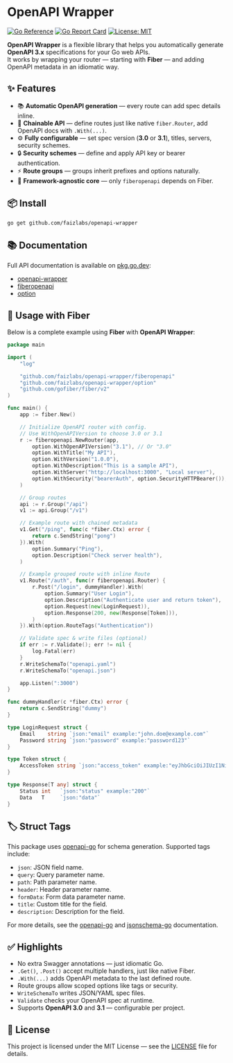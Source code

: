 # OpenAPI Wrapper

[![Go Reference](https://pkg.go.dev/badge/github.com/faizlabs/openapi-wrapper.svg)](https://pkg.go.dev/github.com/faizlabs/openapi-wrapper)
[![Go Report Card](https://goreportcard.com/badge/github.com/faizlabs/openapi-wrapper)](https://goreportcard.com/report/github.com/faizlabs/openapi-wrapper)
[![License: MIT](https://img.shields.io/badge/License-MIT-blue.svg)](LICENSE)

**OpenAPI Wrapper** is a flexible library that helps you automatically generate **OpenAPI 3.x** specifications for your Go web APIs.  
It works by wrapping your router — starting with **Fiber** — and adding OpenAPI metadata in an idiomatic way.

## ✨ Features

- 📚 **Automatic OpenAPI generation** — every route can add spec details inline.
- 🔗 **Chainable API** — define routes just like native `fiber.Router`, add OpenAPI docs with `.With(...)`.
- ⚙️ **Fully configurable** — set spec version (**3.0** or **3.1**), titles, servers, security schemes.
- 🔒 **Security schemes** — define and apply API key or bearer authentication.
- ⚡️ **Route groups** — groups inherit prefixes and options naturally.
- 📂 **Framework-agnostic core** — only `fiberopenapi` depends on Fiber.

## 📦 Install

```bash
go get github.com/faizlabs/openapi-wrapper
```

## 📚 Documentation

Full API documentation is available on [pkg.go.dev](https://pkg.go.dev/github.com/faizlabs/openapi-wrapper):

- [openapi-wrapper](https://pkg.go.dev/github.com/faizlabs/openapi-wrapper)
- [fiberopenapi](https://pkg.go.dev/github.com/faizlabs/openapi-wrapper/fiberopenapi)
- [option](https://pkg.go.dev/github.com/faizlabs/openapi-wrapper/option)

## 🚀 Usage with Fiber

Below is a complete example using **Fiber** with **OpenAPI Wrapper**:

```go
package main

import (
	"log"

	"github.com/faizlabs/openapi-wrapper/fiberopenapi"
	"github.com/faizlabs/openapi-wrapper/option"
	"github.com/gofiber/fiber/v2"
)

func main() {
	app := fiber.New()

	// Initialize OpenAPI router with config.
	// Use WithOpenAPIVersion to choose 3.0 or 3.1
	r := fiberopenapi.NewRouter(app,
		option.WithOpenAPIVersion("3.1"), // Or "3.0"
		option.WithTitle("My API"),
		option.WithVersion("1.0.0"),
		option.WithDescription("This is a sample API"),
		option.WithServer("http://localhost:3000", "Local server"),
		option.WithSecurity("bearerAuth", option.SecurityHTTPBearer()),
	)

	// Group routes
	api := r.Group("/api")
	v1 := api.Group("/v1")

	// Example route with chained metadata
	v1.Get("/ping", func(c *fiber.Ctx) error {
		return c.SendString("pong")
	}).With(
		option.Summary("Ping"),
		option.Description("Check server health"),
	)

	// Example grouped route with inline Route
	v1.Route("/auth", func(r fiberopenapi.Router) {
		r.Post("/login", dummyHandler).With(
			option.Summary("User Login"),
			option.Description("Authenticate user and return token"),
			option.Request(new(LoginRequest)),
			option.Response(200, new(Response[Token])),
		)
	}).With(option.RouteTags("Authentication"))

	// Validate spec & write files (optional)
	if err := r.Validate(); err != nil {
		log.Fatal(err)
	}
	r.WriteSchemaTo("openapi.yaml")
	r.WriteSchemaTo("openapi.json")

	app.Listen(":3000")
}

func dummyHandler(c *fiber.Ctx) error {
	return c.SendString("dummy")
}

type LoginRequest struct {
	Email    string `json:"email" example:"john.doe@example.com"`
	Password string `json:"password" example:"password123"`
}

type Token struct {
	AccessToken string `json:"access_token" example:"eyJhbGciOiJIUzI1NiIsInR5cCI6IkpXVCJ9..."`
}

type Response[T any] struct {
	Status int   `json:"status" example:"200"`
	Data   T     `json:"data"`
}
```

## 🏷️ Struct Tags

This package uses [openapi-go](https://github.com/swaggest/openapi-go) for schema generation. Supported tags include:

- `json`: JSON field name.
- `query`: Query parameter name.
- `path`: Path parameter name.
- `header`: Header parameter name.
- `formData`: Form data parameter name.
- `title`: Custom title for the field.
- `description`: Description for the field.

For more details, see the [openapi-go](https://github.com/swaggest/openapi-go?tab=readme-ov-file#features) and [jsonschema-go](https://github.com/swaggest/jsonschema-go#field-tags) documentation.

## ✅ Highlights

- No extra Swagger annotations — just idiomatic Go.
- `.Get()`, `.Post()` accept multiple handlers, just like native Fiber.
- `.With(...)` adds OpenAPI metadata to the last defined route.
- Route groups allow scoped options like tags or security.
- `WriteSchemaTo` writes JSON/YAML spec files.
- `Validate` checks your OpenAPI spec at runtime.
- Supports **OpenAPI 3.0** and **3.1** — configurable per project.

## 📄 License

This project is licensed under the MIT License — see the [LICENSE](LICENSE) file for details.